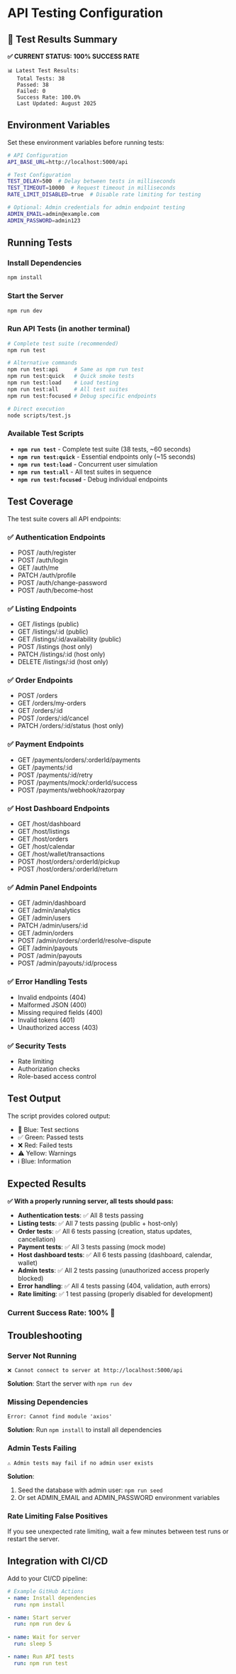 # API Testing Configuration

## 🎯 Test Results Summary

**✅ CURRENT STATUS: 100% SUCCESS RATE**

```
📊 Latest Test Results:
   Total Tests: 38
   Passed: 38
   Failed: 0
   Success Rate: 100.0%
   Last Updated: August 2025
```

## Environment Variables

Set these environment variables before running tests:

```bash
# API Configuration
API_BASE_URL=http://localhost:5000/api

# Test Configuration
TEST_DELAY=500  # Delay between tests in milliseconds
TEST_TIMEOUT=10000  # Request timeout in milliseconds
RATE_LIMIT_DISABLED=true  # Disable rate limiting for testing

# Optional: Admin credentials for admin endpoint testing
ADMIN_EMAIL=admin@example.com
ADMIN_PASSWORD=admin123
```

## Running Tests

### Install Dependencies
```bash
npm install
```

### Start the Server
```bash
npm run dev
```

### Run API Tests (in another terminal)
```bash
# Complete test suite (recommended)
npm run test

# Alternative commands
npm run test:api     # Same as npm run test
npm run test:quick   # Quick smoke tests
npm run test:load    # Load testing
npm run test:all     # All test suites
npm run test:focused # Debug specific endpoints

# Direct execution
node scripts/test.js
```

### Available Test Scripts

- **`npm run test`** - Complete test suite (38 tests, ~60 seconds)
- **`npm run test:quick`** - Essential endpoints only (~15 seconds)  
- **`npm run test:load`** - Concurrent user simulation
- **`npm run test:all`** - All test suites in sequence
- **`npm run test:focused`** - Debug individual endpoints

## Test Coverage

The test suite covers all API endpoints:

### ✅ Authentication Endpoints
- POST /auth/register
- POST /auth/login  
- GET /auth/me
- PATCH /auth/profile
- POST /auth/change-password
- POST /auth/become-host

### ✅ Listing Endpoints
- GET /listings (public)
- GET /listings/:id (public)
- GET /listings/:id/availability (public)
- POST /listings (host only)
- PATCH /listings/:id (host only)
- DELETE /listings/:id (host only)

### ✅ Order Endpoints  
- POST /orders
- GET /orders/my-orders
- GET /orders/:id
- POST /orders/:id/cancel
- PATCH /orders/:id/status (host only)

### ✅ Payment Endpoints
- GET /payments/orders/:orderId/payments
- GET /payments/:id
- POST /payments/:id/retry
- POST /payments/mock/:orderId/success
- POST /payments/webhook/razorpay

### ✅ Host Dashboard Endpoints
- GET /host/dashboard
- GET /host/listings
- GET /host/orders
- GET /host/calendar
- GET /host/wallet/transactions
- POST /host/orders/:orderId/pickup
- POST /host/orders/:orderId/return

### ✅ Admin Panel Endpoints
- GET /admin/dashboard
- GET /admin/analytics
- GET /admin/users
- PATCH /admin/users/:id
- GET /admin/orders
- POST /admin/orders/:orderId/resolve-dispute
- GET /admin/payouts
- POST /admin/payouts
- POST /admin/payouts/:id/process

### ✅ Error Handling Tests
- Invalid endpoints (404)
- Malformed JSON (400)
- Missing required fields (400)
- Invalid tokens (401)
- Unauthorized access (403)

### ✅ Security Tests
- Rate limiting
- Authorization checks
- Role-based access control

## Test Output

The script provides colored output:
- 🔹 Blue: Test sections
- ✅ Green: Passed tests
- ❌ Red: Failed tests
- ⚠️ Yellow: Warnings
- ℹ️ Blue: Information

## Expected Results

**✅ With a properly running server, all tests should pass:**

- **Authentication tests**: ✅ All 8 tests passing
- **Listing tests**: ✅ All 7 tests passing (public + host-only)
- **Order tests**: ✅ All 6 tests passing (creation, status updates, cancellation)
- **Payment tests**: ✅ All 3 tests passing (mock mode)
- **Host dashboard tests**: ✅ All 6 tests passing (dashboard, calendar, wallet)
- **Admin tests**: ✅ All 2 tests passing (unauthorized access properly blocked)
- **Error handling**: ✅ All 4 tests passing (404, validation, auth errors)
- **Rate limiting**: ✅ 1 test passing (properly disabled for development)

### Current Success Rate: **100%** 🎉

## Troubleshooting

### Server Not Running
```
❌ Cannot connect to server at http://localhost:5000/api
```
**Solution**: Start the server with `npm run dev`

### Missing Dependencies
```
Error: Cannot find module 'axios'
```
**Solution**: Run `npm install` to install all dependencies

### Admin Tests Failing
```
⚠️ Admin tests may fail if no admin user exists
```
**Solution**: 
1. Seed the database with admin user: `npm run seed`
2. Or set ADMIN_EMAIL and ADMIN_PASSWORD environment variables

### Rate Limiting False Positives
If you see unexpected rate limiting, wait a few minutes between test runs or restart the server.

## Integration with CI/CD

Add to your CI/CD pipeline:

```yaml
# Example GitHub Actions
- name: Install dependencies
  run: npm install

- name: Start server
  run: npm run dev &
  
- name: Wait for server
  run: sleep 5

- name: Run API tests
  run: npm run test
```
